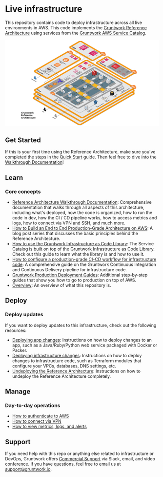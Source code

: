 # Live infrastructure


This repository contains code to deploy  infrastructure across all live environments in AWS. This code implements the
[Gruntwork Reference Architecture](https://gruntwork.io/reference-architecture/) using services from the [Gruntwork
AWS Service Catalog](https://github.com/gruntwork-io/terraform-aws-service-catalog).

![Reference Architecture](docs/images/landing-zone-ref-arch.png?raw=true)
## Get Started

If this is your first time using the Reference Architecture, make sure you've completed the steps in the
[Quick Start](QUICK_START.md) guide. Then feel free to dive into the [Walkthrough Documentation](docs)!


## Learn

### Core concepts

* [Reference Architecture Walkthrough Documentation](docs): Comprehensive documentation that walks through all
  aspects of this architecture, including what's deployed, how the code is organized, how to run the code in dev,
  how the CI / CD pipeline works, how to access metrics and logs, how to connect via VPN and SSH, and much more.
* [How to Build an End to End Production-Grade Architecture on AWS](https://blog.gruntwork.io/how-to-build-an-end-to-end-production-grade-architecture-on-aws-part-1-eae8eeb41fec):
  A blog post series that discusses the basic principles behind the Reference Architecture.
* [How to use the Gruntwork Infrastructure as Code Library](https://gruntwork.io/guides/foundations/how-to-use-gruntwork-infrastructure-as-code-library/):
  The Service Catalog is built on top of the [Gruntwork Infrastructure as Code
  Library](https://gruntwork.io/infrastructure-as-code-library/). Check out this guide to learn what the library is and
  how to use it.
* [How to configure a production-grade CI-CD workflow for infrastructure code](https://gruntwork.io/guides/automations/how-to-configure-a-production-grade-ci-cd-setup-for-apps-and-infrastructure-code/): A comprehensive guide on the Gruntwork Continuous Integration and Continuous Delivery pipeline for infrastructure code.
* [Gruntwork Production Deployment Guides](https://gruntwork.io/guides/): Additional step-by-step guides that show you how to go
  to production on top of AWS.
* [Overview](docs/01-overview.md): An overview of what this repository is.



## Deploy

### Deploy updates

If you want to deploy updates to this infrastructure, check out the following resources:

* [Deploying app changes](docs/03-deploy-apps.md): Instructions on how to deploy changes to an app, such as a Java/Ruby/Python web service packaged with Docker or Packer.
* [Deploying infrastructure changes](docs/04-configure-ci-cd.md): Instructions on how to deploy changes to infrastructure code, such as Terraform modules that configure your VPCs, databases, DNS settings, etc.
* [Undeploying the Reference Architecture](docs/06-undeploy.md): Instructions on how to
  undeploy the Reference Architecture completely.


## Manage

### Day-to-day operations

* [How to authenticate to AWS](docs/02-authenticate.md)
* [How to connect via VPN](docs/02-authenticate.md#authenticate-to-the-vpn-server)
* [How to view metrics, logs, and alerts](docs/05-monitoring-alerting-logging.md)



## Support

If you need help with this repo or anything else related to infrastructure or DevOps, Gruntwork offers [Commercial
Support](https://gruntwork.io/support/) via Slack, email, and video conference. If you have questions, feel free to
email us at [support@gruntwork.io](mailto:support@gruntwork.io).
